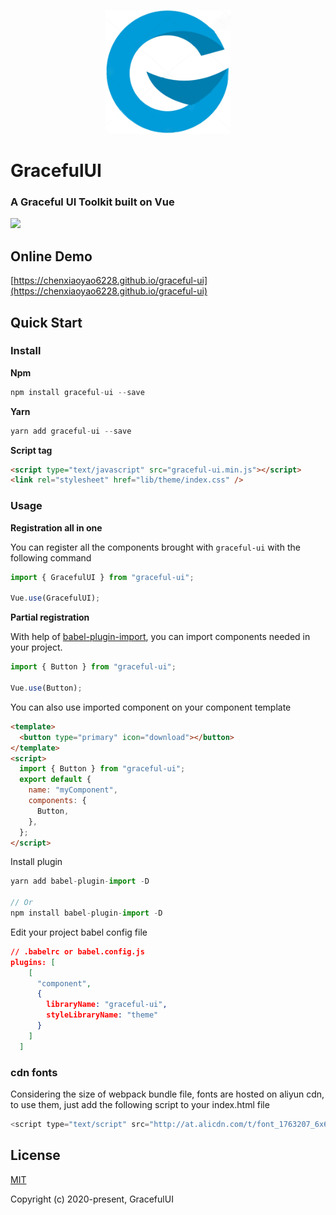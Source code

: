 <p align="center">
    <a href="#">
        <img width="200" src="./assets/logo.png">
    </a>
</p>

<h1>
GracefulUI
    <h3>A Graceful UI Toolkit built on Vue</h3>
</h1>

[![](https://circleci.com/gh/chenxiaoyao6228/graceful-ui.svg?style=shield)]()

## Online Demo

[https://chenxiaoyao6228.github.io/graceful-ui](https://chenxiaoyao6228.github.io/graceful-ui)

## Quick Start

### Install

**Npm**

```js
npm install graceful-ui --save
```

**Yarn**

```js
yarn add graceful-ui --save
```

**Script tag**

```html
<script type="text/javascript" src="graceful-ui.min.js"></script>
<link rel="stylesheet" href="lib/theme/index.css" />
```

### Usage

**Registration all in one**

You can register all the components brought with `graceful-ui` with the following command

```js
import { GracefulUI } from "graceful-ui";

Vue.use(GracefulUI);
```

**Partial registration**

With help of [babel-plugin-import](https://www.npmjs.com/package/babel-plugin-component), you can import components needed in your project.

```js
import { Button } from "graceful-ui";

Vue.use(Button);
```

You can also use imported component on your component template

```html
<template>
  <button type="primary" icon="download"></button>
</template>
<script>
  import { Button } from "graceful-ui";
  export default {
    name: "myComponent",
    components: {
      Button,
    },
  };
</script>
```

Install plugin

```js
yarn add babel-plugin-import -D

// Or
npm install babel-plugin-import -D
```

Edit your project babel config file

```json
// .babelrc or babel.config.js
plugins: [
    [
      "component",
      {
        libraryName: "graceful-ui",
        styleLibraryName: "theme"
      }
    ]
  ]
```

### cdn fonts

Considering the size of webpack bundle file, fonts are hosted on aliyun cdn,
to use them, just add the following script to your index.html file

```js
<script type="text/script" src="http://at.alicdn.com/t/font_1763207_6x64wnqzqnc.js">
```

## License

[MIT](http://opensource.org/licenses/MIT)

Copyright (c) 2020-present, GracefulUI
